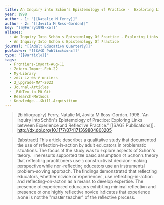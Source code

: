 ```yaml
---
title: An Inquiry into Schön's Epistemology of Practice -  Exploring Links between Experience and Reflective Practice
year: 1998
author - 1: "[[Natalie M Ferry]]"
author - 2: "[[Jovita M Ross-Gordon]]"
key: "[[@Ferry1998-xo]]"
aliases:
  - An Inquiry Into Schön's Epistemology Of Practice - Exploring Links Between Experience And Reflective Practice
  - An Inquiry Into Schön's Epistemology Of Practice
journal: "[[Adult Education Quarterly]]"
publisher: "[[SAGE Publications]]"
type: "[[@article]]"
tags:
  - Frontiers-import-Aug-11
  - Zotero-Import-Feb-22
  - My-Library
  - 2021-12-03-Frontiers
  - 2_Upgrade-MAY-2023
  - Journal-Articles
  - _BibTex-to-MD-Git
  - Research-Methods
  - Knowledge---Skill-Acquisition
---
```


> [!bibliography]
> Ferry, Natalie M, Jovita M Ross-Gordon. 1998. “An Inquiry into Schön's Epistemology of Practice: Exploring Links between Experience and Reflective Practice.” [[SAGE Publications]]. http://dx.doi.org/10.1177/074171369804800205

> [!abstract]
> This article describes a qualitative study that documented the use of reflection-in-action by adult educators in problematic situations. The focus of the study was to explore aspects of Schön's theory. The results supported the basic assumption of Schön's theory that reflecting practitioners use a constructivist decision-making perspective while non-reflecting educators use an instrumental problem-solving approach. The findings demonstrated that reflecting educators, whether novice or experienced, use reflecting-in-action and reflecting-on-action as a means to develop expertise. The presence of experienced educators exhibiting minimal reflection and presence of one highly reflective novice indicates that experience alone is not the "master teacher" of the reflective process.